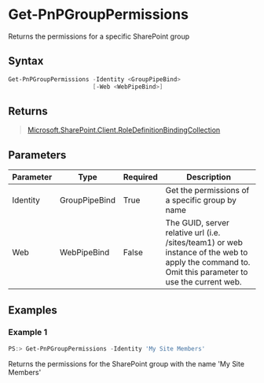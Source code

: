 # Get-PnPGroupPermissions
Returns the permissions for a specific SharePoint group
## Syntax
```powershell
Get-PnPGroupPermissions -Identity <GroupPipeBind>
                        [-Web <WebPipeBind>]
```


## Returns
>[Microsoft.SharePoint.Client.RoleDefinitionBindingCollection](https://msdn.microsoft.com/en-us/library/microsoft.sharepoint.client.roledefinitionbindingcollection.aspx)

## Parameters
Parameter|Type|Required|Description
---------|----|--------|-----------
|Identity|GroupPipeBind|True|Get the permissions of a specific group by name|
|Web|WebPipeBind|False|The GUID, server relative url (i.e. /sites/team1) or web instance of the web to apply the command to. Omit this parameter to use the current web.|
## Examples

### Example 1
```powershell
PS:> Get-PnPGroupPermissions -Identity 'My Site Members'
```
Returns the permissions for the SharePoint group with the name 'My Site Members'
